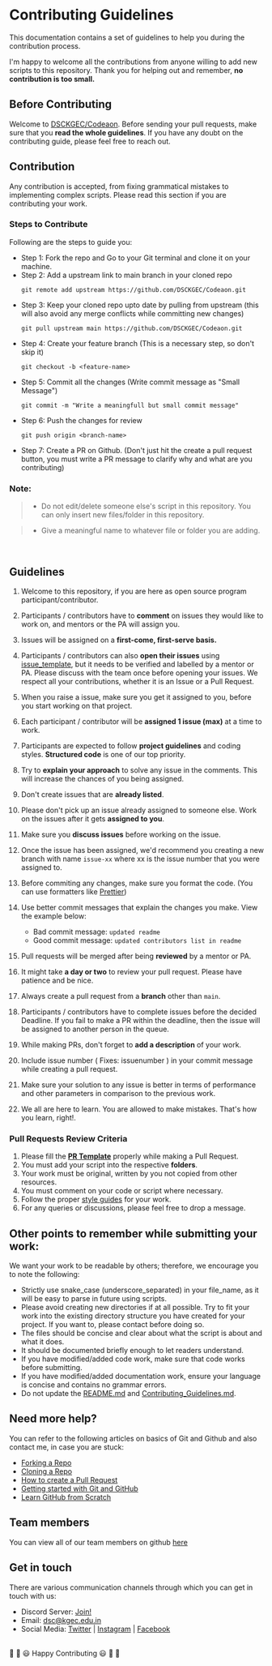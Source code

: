 

# Contributing Guidelines

This documentation contains a set of guidelines to help you during the contribution process. 

I'm happy to welcome all the contributions from anyone willing to add new scripts to this repository. Thank you for helping out and remember,
**no contribution is too small.**


## Before Contributing

Welcome to [DSCKGEC/Codeaon](https://github.com/DSCKGEC/Codeaon). Before sending your pull requests, make sure that you **read the whole
guidelines**. If you have any doubt on the contributing guide, please feel free to reach out.


## Contribution

Any contribution is accepted, from fixing grammatical mistakes to implementing complex scripts. Please read this section if you are contributing your work.


### Steps to Contribute

Following are the steps to guide you:

* Step 1: Fork the repo and Go to your Git terminal and  clone it on your machine.
* Step 2: Add a upstream link to main branch in your cloned repo
    ```
    git remote add upstream https://github.com/DSCKGEC/Codeaon.git
    ```
* Step 3: Keep your cloned repo upto date by pulling from upstream (this will also avoid any merge conflicts while committing new changes)
    ```
    git pull upstream main https://github.com/DSCKGEC/Codeaon.git
    ```
* Step 4: Create your feature branch (This is a necessary step, so don't skip it)
    ```
    git checkout -b <feature-name>
    ```
* Step 5: Commit all the changes (Write commit message as "Small Message")
    ```
    git commit -m "Write a meaningfull but small commit message"
    ```
* Step 6: Push the changes for review
    ```
    git push origin <branch-name>
    ```
* Step 7: Create a PR on Github. (Don't just hit the create a pull request button, you must write a PR message to clarify why and what are you contributing)


### Note:

> - Do not edit/delete someone else's script in this repository. You can only insert new files/folder in this repository.

  > - Give a meaningful name to whatever file or folder you are adding.

<br>

## Guidelines

1. Welcome to this repository, if you are here as open source program participant/contributor.
2. Participants / contributors have to **comment** on issues they would like to work on, and mentors or the PA will assign you.
3. Issues will be assigned on a **first-come, first-serve basis.**
4. Participants / contributors can also **open their issues** using [issue_template](https://github.com/DSCKGEC/Codeaon/tree/main/.github/ISSUE_TEMPLATE),
but it needs to be verified and labelled by a mentor or PA. Please discuss with the team once before opening your issues. We respect all your contributions, whether 
it is an Issue or a Pull Request.
6. When you raise a issue, make sure you get it assigned to you, before you start working on that project.
   

7.  Each participant / contributor will be **assigned 1 issue (max)** at a time to work.
8.  Participants are expected to follow **project guidelines** and coding styles. **Structured code** is one of our top priority.
9.  Try to **explain your approach** to solve any issue in the comments. This will increase the chances of you being assigned.
10. Don't create issues that are **already listed**.
11. Please don't pick up an issue already assigned to someone else. Work on the issues after it gets **assigned to you**.
12. Make sure you **discuss issues** before working on the issue.
13. Once the issue has been assigned, we'd recommend you creating a new branch with name `issue-xx` where xx is the issue number that you were assigned to.
14. Before commiting any changes, make sure you format the code. (You can use formatters like [Prettier](https://prettier.io/))
15. Use better commit messages that explain the changes you make. View the example below:

    - Bad commit message: `updated readme`
    - Good commit message: `updated contributors list in readme`
16. Pull requests will be merged after being **reviewed** by a mentor or PA.
17. It might take **a day or two** to review your pull request. Please have patience and be nice.
18. Always create a pull request from a **branch** other than `main`.
19. Participants / contributors have to complete issues before the decided Deadline. If you fail to make a PR within the deadline, then the issue will be assigned to 
another person in the queue.
17. While making PRs, don't forget to **add a description** of your work.
18. Include issue number ( Fixes: issuenumber ) in your commit message while creating a pull request.
19. Make sure your solution to any issue is better in terms of performance and other parameters in comparison to the previous work.
20. We all are here to learn. You are allowed to make mistakes. That's how you learn, right!.


### Pull Requests Review Criteria

1. Please fill the **[PR Template](https://github.com/DSCKGEC/Codeaon/blob/main/.github/pullrequest_template.md)** properly while making a Pull Request.
2. You must add your script into the respective **folders**.
3. Your work must be original, written by you not copied from other resources.
4. You must comment on your code or script where necessary.
5. Follow the proper [style guides](https://google.github.io/styleguide/) for your work.
6. For any queries or discussions, please feel free to drop a message.


## Other points to remember while submitting your work:

We want your work to be readable by others; therefore, we encourage you to note the following:

- Strictly use snake_case (underscore_separated) in your file_name, as it will be easy to parse in future using scripts.
- Please avoid creating new directories if at all possible. Try to fit your work into the existing directory structure you have created for your project. If you want to,
please contact before doing so.
- The files should be concise and clear about what the script is about and what it does.
- It should be documented briefly enough to let readers understand. 
- If you have modified/added code work, make sure that code works before submitting.
- If you have modified/added documentation work, ensure your language is concise and contains no grammar errors.
- Do not update the [README.md](https://github.com/DSCKGEC/Codeaon/blob/main/readme.md) and [Contributing_Guidelines.md](https://github.com/DSCKGEC/Codeaon/blob/main/contributing.md).


## Need more help?

You can refer to the following articles on basics of Git and Github and also contact me, in case you are stuck:
- [Forking a Repo](https://help.github.com/en/github/getting-started-with-github/fork-a-repo)
- [Cloning a Repo](https://help.github.com/en/desktop/contributing-to-projects/creating-an-issue-or-pull-request)
- [How to create a Pull Request](https://opensource.com/article/19/7/create-pull-request-github)
- [Getting started with Git and GitHub](https://towardsdatascience.com/getting-started-with-git-and-github-6fcd0f2d4ac6)
- [Learn GitHub from Scratch](https://lab.github.com/githubtraining/introduction-to-github)



## Team members

You can view all of our team members on github [here](https://github.com/orgs/DSCKGEC/people)

## Get in touch

There are various communication channels through which you can get in touch with us: 

* Discord Server: [Join!](https://dsck.ml/discord)
* Email:  dsc@kgec.edu.in
* Social Media: [Twitter](https://dsck.ml/twitter) | [Instagram](https://dsck.ml/instagram) | [Facebook](https://dsck.ml/facebook) 

<br>
🎉 🎊 😃 Happy Contributing 😃 🎊 🎉